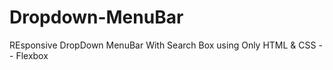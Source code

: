 # Dropdown-MenuBar
REsponsive DropDown MenuBar With Search Box using Only HTML &amp; CSS -- Flexbox  
